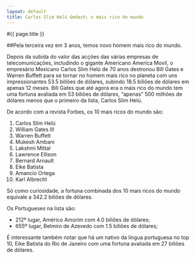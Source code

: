 ```yaml
---
layout: default
title: Carlos Slim Helú &mdash; o mais rico do mundo
---
```


#{{ page.title }}

##Pela terceira vez em 3 anos, temos novo homem mais rico do mundo.

Depois da subida do valor das acções das várias empresas de telecomunicações, includindo o gigante Americano America Movil, o empresário Mexicano Carlos Slim Helú de 70 anos destronou Bill Gates e Warren Buffett para se tornar no homem mais rico no planeta com uns impressionantes 53.5 biliões de dólares, subindo 18.5 biliões de dólares em apenas 12 meses. Bill Gates que até agora era o mais rico do mundo tem uma fortuna avaliada em 53 biliões de dólares, “apenas” 500 milhões de dólares menos que o primeiro da lista, Carlos Slim Helú.

De acordo com a revista Forbes, os 10 mais ricos do mundo são:

1. Carlos Slim Helú
2. William Gates III
3. Warren Buffett
4. Mukesh Ambani
5. Lakshmi Mittal
6. Lawrence Ellison
7. Bernard Arnault
8. Eike Batista
9. Amancio Ortega
10. Karl Albrecht

Só como curiosidade, a fortuna combinada dos 10 mais ricos do mundo equivale a 342.2 biliões de dólares.

Os Portugueses na lista são:

* 212º lugar, Américo Amorim   com  4.0 biliões de dólares;
* 655º lugar,  Belmiro de Azevedo  com  1.5 biliões de dólares;

É interessante também notar que há um nativo da língua portuguesa no top 10, Eike Batista do Rio de Janeiro com uma fortuna avaliada em 27 biliões de dólares.